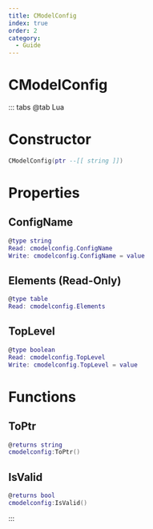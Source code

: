 ```yaml
---
title: CModelConfig
index: true
order: 2
category:
  - Guide
---
```


# CModelConfig

::: tabs
@tab Lua
# Constructor
```lua
CModelConfig(ptr --[[ string ]])
```
# Properties
## ConfigName 
```lua
@type string
Read: cmodelconfig.ConfigName
Write: cmodelconfig.ConfigName = value
```
## Elements (Read-Only)
```lua
@type table
Read: cmodelconfig.Elements
```
## TopLevel 
```lua
@type boolean
Read: cmodelconfig.TopLevel
Write: cmodelconfig.TopLevel = value
```
# Functions
## ToPtr
```lua
@returns string
cmodelconfig:ToPtr()
```
## IsValid
```lua
@returns bool
cmodelconfig:IsValid()
```

:::